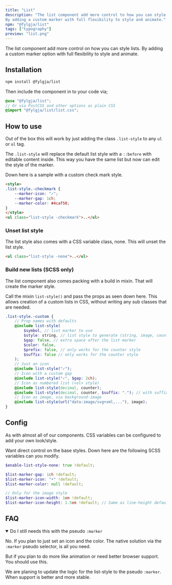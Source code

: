```yaml
---
title: "List"
description: "The list component add more control to how you can style lists.
By adding a custom marker with full flexibility to style and animate."
npm: "@fylgja/list"
tags: ["typography"]
preview: "list.png"
---
```


The list component add more control on how you can style lists.
By adding a custom marker option with full flexibility to style and animate.

## Installation

```bash
npm install @fylgja/list
```

Then include the component in to your code via;

```scss
@use "@fylgja/list";
// Or via PostCSS and other options as plain CSS
@import "@fylgja/list/list.css";
```

## How to use

Out of the box this will work by just adding the class `.list-style`
to any `ul` or `ol` tag.

The `.list-style` will replace the default list style
with a `::before` with editable content inside.
This way you have the same list but now can edit the style of the marker.

Down here is a sample with a custom check mark style.

```html
<style>
.list-style.-checkmark {
    --marker-icon: "✓";
    --marker-gap: 1ch;
    --marker-color: #4caf50;
}
</style>
<ul class="list-style -checkmark">..</ul>
```

### Unset list style

The list style also comes with a CSS variable class, none.
This will unset the list style.

```html
<ul class="list-style -none">..</ul>
```

### Build new lists (SCSS only)

The list component also comes packing with a build in mixin.
That will create the marker style.

Call the mixin `list-style()` and pass the props as seen down here.
This allows creation of a custom lists in CSS,
without writing any sub classes that are needed.

```scss
.list-style.-custom {
    // Prop names with defaults
    @include list-style(
        $symbol, // list marker to use
        $style: string, // list style to generate (string, image, counter)
        $gap: false, // extra space after the list marker
        $color: false,
        $prefix: false, // only works for the counter style
        $suffix: false // only works for the counter style
    );
    // Just an icon
    @include list-style("✓");
    // Icon with a custom gap
    @include list-style("✓", $gap: 2ch);
    // Icon as numbered list (<ol> style)
    @include list-style(decimal, counter);
    @include list-style(decimal, counter, $suffix: "."); // with suffix
    // Icon as image, via background-image
    @include list-style(url("data:image/svg+xml,..."), image);
}
```

## Config

As with almost all of our components.
CSS variables can be configured to add your own look/style.

Want direct control on the base styles.
Down here are the following SCSS variables can you modify.

```scss
$enable-list-style-none: true !default;

$list-marker-gap: 1ch !default;
$list-marker-icon: "•" !default;
$list-marker-color: null !default;

// Only for the image style
$list-marker-icon-width: 1em !default;
$list-marker-icon-height: 1.5em !default; // Same as line-height default
```

## FAQ

<details class="faq-panel" open><summary><span>Do I still needs this with the pseudo <code>:marker</code></span></summary>

No.
If you plan to just set an icon and the color.
The native solution via the `:marker` pseudo selector, is all you need.

But if you plan to do more like animation or need better browser support.
You should use this.

We are planing to update the logic for the list-style to the pseudo `:marker`.
When support is better and more stable.

</details>
